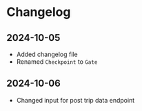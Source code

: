 # Changelog
## 2024-10-05
- Added changelog file
- Renamed `Checkpoint` to `Gate`
## 2024-10-06
- Changed input for post trip data endpoint